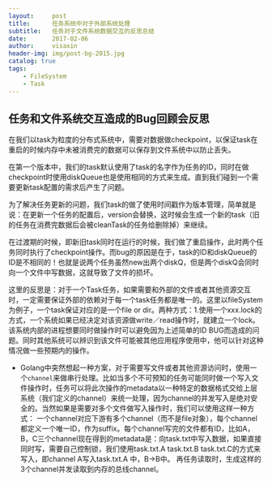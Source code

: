 ```yaml
---
layout:     post                       
title:      任务系统中对于外部系统处理               
subtitle:   任务对于文件系统数据交互的反思总结
date:       2017-02-06                 
author:     visaxin                       
header-img: img/post-bg-2015.jpg     
catalog: true                        
tags:                               
    - FileSystem
    - Task
---
```


## 任务和文件系统交互造成的Bug回顾会反思
在我们以task为粒度的分布式系统中，需要对数据做checkpoint，以保证task在重启的时候内存中未被消费完的数据可以保存到文件系统中以防止丢失。

在第一个版本中，我们的task默认使用了task的名字作为任务的ID，同时在做checkpoint时使用diskQueue也是使用相同的方式来生成。直到我们碰到一个需要更新task配置的需求后产生了问题。

为了解决任务更新的问题，我们task的做了使用时间戳作为版本管理，简单就是说：在更新一个任务的配置后，version会替换，这时候会生成一个新的task（旧的任务在消费完数据后会被cleanTask的任务给删除掉）来继续。

在过渡期的时候，即新旧task同时在运行的时候，我们做了重启操作，此时两个任务同时执行了checkpoint操作。而bug的原因是在于，task的ID和diskQueue的ID是不相同的！也就是说两个任务虽然new出两个diskQ，但是两个diskQ会同时向一个文件中写数据，这就导致了文件的损坏。

这里的反思是：对于一个Task任务，如果需要和外部的文件或者其他资源交互时，一定需要保证外部的依赖对于每一个task任务都是唯一的。这里以fileSystem为例子，一个task保证对应的是一个file or dir。两种方式：1.使用一个xxx.lock的方式，一个系统如果已经决定对该资源做write／read操作时，就建立一个lock。该系统内部的进程想要同时做操作时可以避免因为上述简单的ID BUG而造成的问题。同时其他系统可以辨识到该文件可能被其他应用程序使用中，他可以针对这种情况做一些预期内的操作。


* Golang中突然想起一种方案，对于需要写文件或者其他资源访问时，使用一个`channel`来做串行处理。比如当多个不可预知的任务可能同时做一个写入文件操作时，任务可以将此次操作的metadata以一种特定的数据格式交给上层系统（我们定义的channel）来统一处理，因为channel的并发写入是绝对安全的。当然如果是需要对多个文件做写入操作时，我们可以使用这样一种方式： 一个channel对应下游有多个channel（而不是file对象），每个channel都定义一个唯一ID，作为suffix。每个channel写完的文件都有ID，比如A，B，C三个channel现在得到的metadata是：向task.txt中写入数据，如果直接同时写，需要自己控制锁，我们使用task.txt.A task.txt.B task.txt.C的方式来写入，即channel A写入task.txt.A 中，B->B中。 再任务读取时，生成这样的3个channel并发读取到内存的总线channel。

